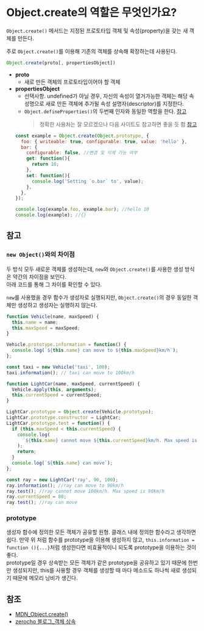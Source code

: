 # Object.create의 역할은 무엇인가요?
 
`Object.create()` 메서드는 지정된 프로토타입 객체 및 속성(property)을 갖는 새 객체를 만든다.  
  
주로 `Object.create()`를 이용해 기존의 객체를 상속해 확장하는데 사용된다. 

```javascript
Object.create(proto[, propertiesObject])
```

- **proto**
  - 새로 만든 객체의 프로토타입이어야 할 객체
- **propertiesObject**
  - 선택사항. undefined가 아닐 경우, 자신의 속성이 열거가능한 객체는 해당 속성명으로 새로 만든 객체에 추가될 속성 설명자(descriptor)를 지정한다. 
  - `Object.defineProperties()`의 두번째 인자와 동일한 역할을 한다. [참고](https://developer.mozilla.org/ko/docs/Web/JavaScript/Reference/Global_Objects/Object/defineProperties)
    > 정확한 사용처는 잘 모르겠으나 다음 사이트도 참고하면 좋을 듯 함 [참고](https://wonism.github.io/what-is-decorator/)
  ```javascript
  const example = Object.create(Object.prototype, {
    foo: { writeable: true, configurable: true, value: 'hello' },
    bar: {
      configurable: false, //변경 및 삭제 가능 여부
      get: function(){
        return 10;
      },
      set: function(){
        console.log('Setting `o.bar` to', value);
      },
    },
  });

  console.log(example.foo, example.bar); //hello 10
  console.log(example); //{}
  ```

## 참고
### `new Object()`와의 차이점
두 방식 모두 새로운 객체를 생성하는데, `new`와 `Object.create()`를 사용한 생성 방식은 약간의 차이점을 보인다.  
아래 코드를 통해 그 차이를 확인할 수 있다.  
  
`new`를 사용했을 경우 함수가 생성자로 실행되지만, `Object.create()`의 경우 동일한 객체만 생성하고 생성자는 실행하지 않는다. 

```javascript
function Vehicle(name, maxSpeed) {
  this.name = name;
  this.maxSpeed = maxSpeed;
}

Vehicle.prototype.information = function() {
  console.log(`${this.name} can move to ${this.maxSpeed}km/h`);
};

const taxi = new Vehicle('taxi', 100);
taxi.information(); // taxi can move to 100km/h

function LightCar(name, maxSpeed, currentSpeed) {
  Vehicle.apply(this, arguments);
  this.currentSpeed = currentSpeed;
}

LightCar.prototype = Object.create(Vehicle.prototype);
LightCar.prototype.constructor = LightCar;
LightCar.prototype.test = function() {
  if (this.maxSpeed < this.currentSpeed) {
    console.log(
      `${this.name} cannot move ${this.currentSpeed}km/h. Max speed is ${this.maxSpeed}km/h`,
    );
    return;
  }
  console.log(`${this.name} can move`);
};

const ray = new LightCar('ray', 90, 100);
ray.information(); //ray can move to 90km/h
ray.test(); //ray cannot move 100km/h. Max speed is 90km/h
ray.currentSpeed = 80;
ray.test(); //ray can move
```

### prototype
생성자 함수에 정의한 모든 객체가 공유할 원형. 클래스 내에 정의한 함수라고 생각하면 쉽다.
만약 위 처럼 함수를 prototype을 이용해 생성하지 않고, `this.information = function (){...}`처럼 생성한다면 비효율적이니 되도록 prototype을 이용하는 것이 좋다.  
prototype일 경우 상속받는 모든 객체가 같은 prototype을 공유하고 있기 때문에 한번만 생성되지만, this를 사용할 경우 객체를 생성할 때 마다 메소드도 하나씩 새로 생성되기 때문에 메모리 낭비가 생긴다. 

## 참조
- [MDN_Object.create()](https://developer.mozilla.org/ko/docs/Web/JavaScript/Reference/Global_Objects/Object/create)
- [zerocho 블로그_객체 상속](https://www.zerocho.com/category/JavaScript/post/573d812680f0b9102dc370b7)
